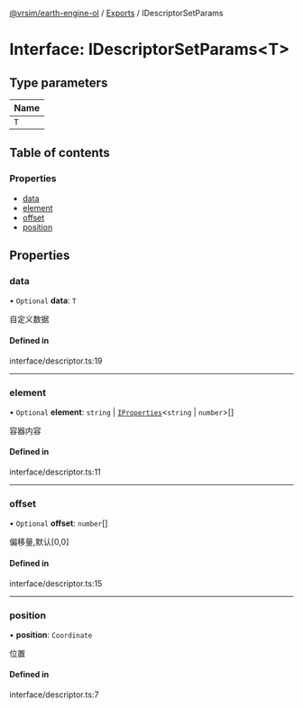 [@vrsim/earth-engine-ol](../README.md) / [Exports](../modules.md) / IDescriptorSetParams

# Interface: IDescriptorSetParams<T\>

## Type parameters

| Name |
| :------ |
| `T` |

## Table of contents

### Properties

- [data](IDescriptorSetParams.md#data)
- [element](IDescriptorSetParams.md#element)
- [offset](IDescriptorSetParams.md#offset)
- [position](IDescriptorSetParams.md#position)

## Properties

### data

• `Optional` **data**: `T`

自定义数据

#### Defined in

interface/descriptor.ts:19

___

### element

• `Optional` **element**: `string` \| [`IProperties`](IProperties.md)<`string` \| `number`\>[]

容器内容

#### Defined in

interface/descriptor.ts:11

___

### offset

• `Optional` **offset**: `number`[]

偏移量,默认[0,0]

#### Defined in

interface/descriptor.ts:15

___

### position

• **position**: `Coordinate`

位置

#### Defined in

interface/descriptor.ts:7
